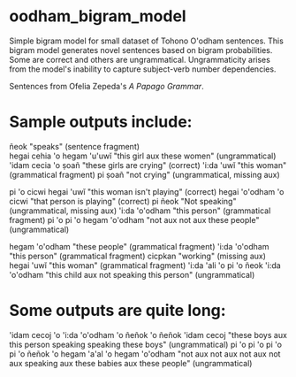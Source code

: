 # oodham_bigram_model
Simple bigram model for small dataset of Tohono O'odham sentences.
This bigram model generates novel sentences based on bigram probabilities. Some are correct and others are ungrammatical.
Ungrammaticity arises from the model's inability to capture subject-verb number dependencies.

Sentences from Ofelia Zepeda's _A Papago Grammar_.

# Sample outputs include:
ñeok </s> "speaks" (sentence fragment)  
hegai cehia 'o hegam 'u'uwĭ </s> "this girl aux these women" (ungrammatical)
'idam cecia 'o ṣoañ </s> "these girls are crying" (correct)
'i:da 'uwĭ </s> "this woman" (grammatical fragment)
pi ṣoañ </s> "not crying" (ungrammatical, missing aux)

pi 'o cicwi hegai 'uwĭ </s> "this woman isn't playing" (correct)
hegai 'o'odham 'o cicwi </s> "that person is playing" (correct)
pi ñeok </s> "Not speaking" (ungrammatical, missing aux)
'i:da 'o'odham </s> "this person" (grammatical fragment)
pi 'o pi 'o hegam 'o'odham </s> "not aux not aux these people" (ungrammatical)

hegam 'o'odham </s> "these people" (grammatical fragment)
'i:da 'o'odham </s> "this person" (grammatical fragment)
cicpkan </s> "working" (missing aux)
hegai 'uwĭ </s> "this woman" (grammatical fragment)
'i:da 'ali 'o pi 'o ñeok 'i:da 'o'odham </s> "this child aux not speaking this person" (ungrammatical)

# Some outputs are quite long:
'idam cecoj 'o 'i:da 'o'odham 'o ñeñok 'o ñeñok 'idam cecoj </s> "these boys aux this person speaking speaking these boys" (ungrammatical)
pi 'o pi 'o pi 'o pi 'o ñeñok 'o hegam 'a'al 'o hegam 'o'odham </s> "not aux not aux not aux not aux speaking aux these babies aux these people" (ungrammatical)

